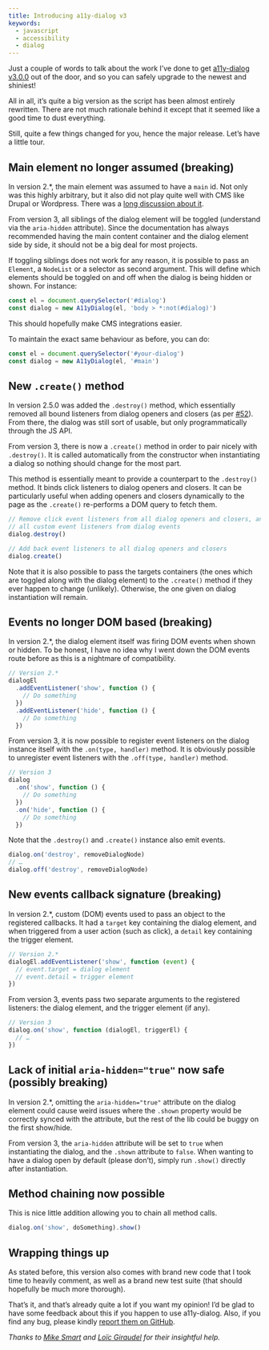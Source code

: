 ```yaml
---
title: Introducing a11y-dialog v3
keywords:
  - javascript
  - accessibility
  - dialog
---
```


Just a couple of words to talk about the work I’ve done to get [a11y-dialog v3.0.0](https://github.com/KittyGiraudel/a11y-dialog/releases/tag/3.0.0) out of the door, and so you can safely upgrade to the newest and shiniest!

All in all, it’s quite a big version as the script has been almost entirely rewritten. There are not much rationale behind it except that it seemed like a good time to dust everything.

Still, quite a few things changed for you, hence the major release. Let’s have a little tour.

## Main element no longer assumed (breaking)

In version 2.\*, the main element was assumed to have a `main` id. Not only was this highly arbitrary, but it also did not play quite well with CMS like Drupal or Wordpress. There was a [long discussion about it](https://github.com/KittyGiraudel/a11y-dialog/issues/56).

From version 3, all siblings of the dialog element will be toggled (understand via the `aria-hidden` attribute). Since the documentation has always recommended having the main content container and the dialog element side by side, it should not be a big deal for most projects.

If toggling siblings does not work for any reason, it is possible to pass an `Element`, a `NodeList` or a selector as second argument. This will define which elements should be toggled on and off when the dialog is being hidden or shown. For instance:

```js
const el = document.querySelector('#dialog')
const dialog = new A11yDialog(el, 'body > *:not(#dialog)')
```

This should hopefully make CMS integrations easier.

To maintain the exact same behaviour as before, you can do:

```js
const el = document.querySelector('#your-dialog')
const dialog = new A11yDialog(el, '#main')
```

## New `.create()` method

In version 2.5.0 was added the `.destroy()` method, which essentially removed all bound listeners from dialog openers and closers (as per [#52](https://github.com/KittyGiraudel/a11y-dialog/issues/52)). From there, the dialog was still sort of usable, but only programmatically through the JS API.

From version 3, there is now a `.create()` method in order to pair nicely with `.destroy()`. It is called automatically from the constructor when instantiating a dialog so nothing should change for the most part.

This method is essentially meant to provide a counterpart to the `.destroy()` method. It binds click listeners to dialog openers and closers. It can be particularly useful when adding openers and closers dynamically to the page as the `.create()` re-performs a DOM query to fetch them.

```js
// Remove click event listeners from all dialog openers and closers, and removes
// all custom event listeners from dialog events
dialog.destroy()

// Add back event listeners to all dialog openers and closers
dialog.create()
```

Note that it is also possible to pass the targets containers (the ones which are toggled along with the dialog element) to the `.create()` method if they ever happen to change (unlikely). Otherwise, the one given on dialog instantiation will remain.

## Events no longer DOM based (breaking)

In version 2.\*, the dialog element itself was firing DOM events when shown or hidden. To be honest, I have no idea why I went down the DOM events route before as this is a nightmare of compatibility.

```js
// Version 2.*
dialogEl
  .addEventListener('show', function () {
    // Do something
  })
  .addEventListener('hide', function () {
    // Do something
  })
```

From version 3, it is now possible to register event listeners on the dialog instance itself with the `.on(type, handler)` method. It is obviously possible to unregister event listeners with the `.off(type, handler)` method.

```js
// Version 3
dialog
  .on('show', function () {
    // Do something
  })
  .on('hide', function () {
    // Do something
  })
```

Note that the `.destroy()` and `.create()` instance also emit events.

```js
dialog.on('destroy', removeDialogNode)
// …
dialog.off('destroy', removeDialogNode)
```

## New events callback signature (breaking)

In version 2.\*, custom (DOM) events used to pass an object to the registered callbacks. It had a `target` key containing the dialog element, and when triggered from a user action (such as click), a `detail` key containing the trigger element.

```js
// Version 2.*
dialogEl.addEventListener('show', function (event) {
  // event.target = dialog element
  // event.detail = trigger element
})
```

From version 3, events pass two separate arguments to the registered listeners: the dialog element, and the trigger element (if any).

```js
// Version 3
dialog.on('show', function (dialogEl, triggerEl) {
  // …
})
```

## Lack of initial `aria-hidden="true"` now safe (possibly breaking)

In version 2.\*, omitting the `aria-hidden="true"` attribute on the dialog element could cause weird issues where the `.shown` property would be correctly synced with the attribute, but the rest of the lib could be buggy on the first show/hide.

From version 3, the `aria-hidden` attribute will be set to `true` when instantiating the dialog, and the `.shown` attribute to `false`. When wanting to have a dialog open by default (please don’t), simply run `.show()` directly after instantiation.

## Method chaining now possible

This is nice little addition allowing you to chain all method calls.

```js
dialog.on('show', doSomething).show()
```

## Wrapping things up

As stated before, this version also comes with brand new code that I took time to heavily comment, as well as a brand new test suite (that should hopefully be much more thorough).

That’s it, and that’s already quite a lot if you want my opinion! I’d be glad to have some feedback about this if you happen to use a11y-dialog. Also, if you find any bug, please kindly [report them on GitHub](https://github.com/KittyGiraudel/a11y-dialog/issues).

_Thanks to [Mike Smart](https://twitter.com/smartmike) and [Loïc Giraudel](https://twitter.com/l_giraudel) for their insightful help._
